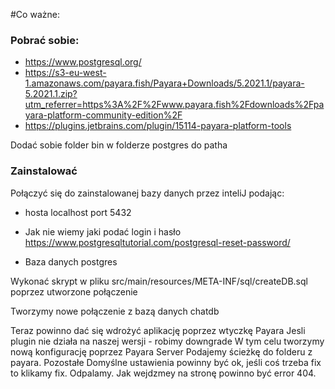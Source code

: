 #Co ważne:

### Pobrać sobie:

- https://www.postgresql.org/
- https://s3-eu-west-1.amazonaws.com/payara.fish/Payara+Downloads/5.2021.1/payara-5.2021.1.zip?utm_referrer=https%3A%2F%2Fwww.payara.fish%2Fdownloads%2Fpayara-platform-community-edition%2F
- https://plugins.jetbrains.com/plugin/15114-payara-platform-tools


Dodać sobie folder bin w folderze postgres do patha

### Zainstalować

Połączyć się do zainstalowanej bazy danych przez inteliJ podając:
- hosta localhost port 5432
  
- Jak nie wiemy jaki podać login i hasło https://www.postgresqltutorial.com/postgresql-reset-password/
- Baza danych postgres

Wykonać skrypt w pliku src/main/resources/META-INF/sql/createDB.sql poprzez utworzone połączenie

Tworzymy nowe połączenie z bazą danych chatdb

Teraz powinno dać się wdrożyć aplikację poprzez wtyczkę Payara
Jesli plugin nie działa na naszej wersji - robimy downgrade
W tym celu tworzymy nową konfigurację poprzez Payara Server
Podajemy ścieżkę do folderu z payara.
Pozostałe Domyślne ustawienia powinny być ok, jeśli coś trzeba fix to klikamy fix.
Odpalamy.
Jak wejdzmey na stronę powinno być error 404.